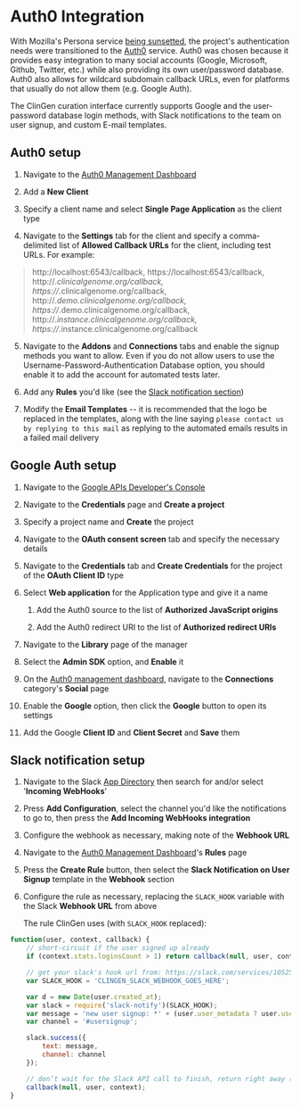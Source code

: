 # Auth0 Integration

With Mozilla's Persona service [being sunsetted](https://developer.mozilla.org/en-US/Persona), the project's authentication needs were transitioned to the [Auth0](https://auth0.com/) service. Auth0 was chosen because it provides easy integration to many social accounts (Google, Microsoft, Github, Twitter, etc.) while also providing its own user/password database. Auth0 also allows for wildcard subdomain callback URLs, even for platforms that usually do not allow them (e.g. Google Auth).

The ClinGen curation interface currently supports Google and the user-password database login methods, with Slack notifications to the team on user signup, and custom E-mail templates.


## Auth0 setup

1. Navigate to the [Auth0 Management Dashboard](https://manage.auth0.com/)

2. Add a **New Client**

3. Specify a client name and select **Single Page Application** as the client type

4. Navigate to the **Settings** tab for the client and specify a comma-delimited list of **Allowed Callback URLs** for the client, including test URLs. For example:
> http://localhost:6543/callback, https://localhost:6543/callback, http://*.clinicalgenome.org/callback, https://*.clinicalgenome.org/callback, http://*.demo.clinicalgenome.org/callback, https://*.demo.clinicalgenome.org/callback, http://*.instance.clinicalgenome.org/callback, https://*.instance.clinicalgenome.org/callback

5. Navigate to the **Addons** and **Connections** tabs and enable the signup methods you want to allow. Even if you do not allow users to use the Username-Password-Authentication Database option, you should enable it to add the account for automated tests later.

6. Add any **Rules** you'd like (see the [Slack notification section](#slack-notification-section))

7. Modify the **Email Templates** -- it is recommended that the logo be replaced in the templates, along with the line saying `please contact us by replying to this mail` as replying to the automated emails results in a failed mail delivery


## Google Auth setup

1. Navigate to the [Google APIs Developer's Console](https://console.developers.google.com/)

2. Navigate to the **Credentials** page and **Create a project**

3. Specify a project name and **Create** the project

4. Navigate to the **OAuth consent screen** tab and specify the necessary details

5. Navigate to the **Credentials** tab and **Create Credentials** for the project of the **OAuth Client ID** type

5. Select **Web application** for the Application type and give it a name

	1. Add the Auth0 source to the list of **Authorized JavaScript origins**

	2. Add the Auth0 redirect URI to the list of **Authorized redirect URIs**

6. Navigate to the **Library** page of the manager

7. Select the **Admin SDK** option, and **Enable** it

8. On the [Auth0 management dashboard](https://manage.auth0.com/), navigate to the **Connections** category's **Social** page

9. Enable the **Google** option, then click the **Google** button to open its settings

10. Add the Google **Client ID** and **Client Secret** and **Save** them


## Slack notification setup

1. Navigate to the Slack [App Directory](https://clingenstanford.slack.com/apps/) then search for and/or select '**Incoming WebHooks**'

2. Press **Add Configuration**, select the channel you'd like the notifications to go to, then press the **Add Incoming WebHooks integration**

3. Configure the webhook as necessary, making note of the **Webhook URL**

4. Navigate to the [Auth0 Management Dashboard](https://manage.auth0.com/)'s **Rules** page

5. Press the **Create Rule** button, then select the **Slack Notification on User Signup** template in the **Webhook** section

6. Configure the rule as necessary, replacing the `SLACK_HOOK` variable with the Slack **Webhook URL** from above

	The rule ClinGen uses (with `SLACK_HOOK` replaced):

```javascript
function(user, context, callback) {
	// short-circuit if the user signed up already
	if (context.stats.loginsCount > 1) return callback(null, user, context);

	// get your slack's hook url from: https://slack.com/services/10525858050
	var SLACK_HOOK = 'CLINGEN_SLACK_WEBHOOK_GOES_HERE';

	var d = new Date(user.created_at);
	var slack = require('slack-notify')(SLACK_HOOK);
	var message = 'new user signup: *' + (user.user_metadata ? user.user_metadata.name : (user.name ? user.name : user.email)) + '* (' + user.email + ') at ' + d.toString();
	var channel = '#usersignup';

	slack.success({
		text: message,
		channel: channel
	});

	// don’t wait for the Slack API call to finish, return right away (the request will continue on the sandbox)`
	callback(null, user, context);
}
```
